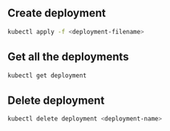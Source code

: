 ## Create deployment
```bash
kubectl apply -f <deployment-filename>
```

## Get all the deployments
```bash
kubectl get deployment
```

## Delete deployment
```bash
kubectl delete deployment <deployment-name>
```
